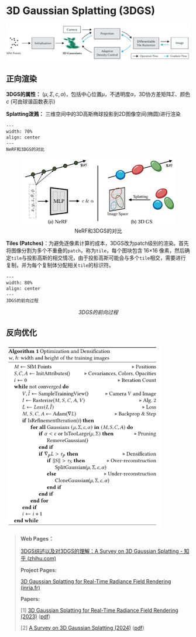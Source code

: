 # 3D Gaussian Splatting (3DGS)

<img src="assets/3DGS_pipeline.png" style="zoom:80%;" />

## 正向渲染

**3DGS的属性：** ${(\mu,\Sigma,c,\alpha)}$，包括中心位置$\mu$，不透明度$\alpha$，3D协方差矩阵$\Sigma$、颜色$c$ (可由球谐函数表示)

**Splatting泼溅：** 三维空间中的3D高斯椭球投影到2D图像空间(椭圆)进行渲染

```{figure} assets/NeRF_and_3DGS.png
---
width: 70%
align: center
---
NeRF和3DGS的对比
```

<figure style="text-align: center;">
  <img src="assets/NeRF_and_3DGS.png" style="zoom: 80%;">
  <figcaption>NeRF和3DGS的对比</figcaption>
</figure>

**Tiles (Patches)**：为避免逐像素计算的成本，3DGS改为patch级别的渲染。首先将图像分割为多个不重叠的`patch`，称为`tile`，每个图块包含 16×16 像素，然后确定`tile`与投影高斯的相交情况，由于投影高斯可能会与多个`tile`相交，需要进行复制，并为每个复制体分配相关`tile`的标识符。

```{figure} assets/forward_process_of_3DGS.png
---
width: 80%
align: center
---
3DGS的前向过程
```
<p style="text-align: center; font-style: italic;">3DGS的前向过程</p>

## 反向优化

<img src="assets/Algorithm1.png" style="zoom:80%;" />



>**Web Pages：**
>
>[3DGS综述以及对3DGS的理解：A Survey on 3D Gaussian Splatting - 知乎 (zhihu.com)](https://zhuanlan.zhihu.com/p/679809915)
>
>**Project Pages:**
>
>[3D Gaussian Splatting for Real-Time Radiance Field Rendering (inria.fr)](https://repo-sam.inria.fr/fungraph/3d-gaussian-splatting/)
>
>**Papers:**
>
>[1] [3D Gaussian Splatting for Real-Time Radiance Field Rendering (2023)](https://arxiv.org/abs/2308.04079) ([pdf](./papers/3DGS.pdf))
>
>[2] [A Survey on 3D Gaussian Splatting (2024)](https://arxiv.org/abs/2401.03890) ([pdf](./papers/A_Survey_on_3D_Gaussian_Splatting.pdf))
>
>

